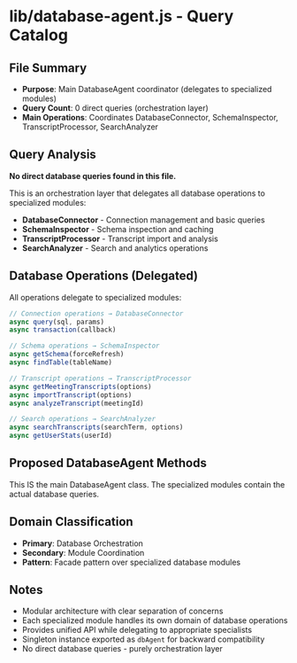 # lib/database-agent.js - Query Catalog

## File Summary
- **Purpose**: Main DatabaseAgent coordinator (delegates to specialized modules)
- **Query Count**: 0 direct queries (orchestration layer)
- **Main Operations**: Coordinates DatabaseConnector, SchemaInspector, TranscriptProcessor, SearchAnalyzer

## Query Analysis

**No direct database queries found in this file.**

This is an orchestration layer that delegates all database operations to specialized modules:
- **DatabaseConnector** - Connection management and basic queries
- **SchemaInspector** - Schema inspection and caching
- **TranscriptProcessor** - Transcript import and analysis
- **SearchAnalyzer** - Search and analytics operations

## Database Operations (Delegated)

All operations delegate to specialized modules:
```javascript
// Connection operations → DatabaseConnector
async query(sql, params)
async transaction(callback)

// Schema operations → SchemaInspector  
async getSchema(forceRefresh)
async findTable(tableName)

// Transcript operations → TranscriptProcessor
async getMeetingTranscripts(options)
async importTranscript(options)
async analyzeTranscript(meetingId)

// Search operations → SearchAnalyzer
async searchTranscripts(searchTerm, options)
async getUserStats(userId)
```

## Proposed DatabaseAgent Methods

This IS the main DatabaseAgent class. The specialized modules contain the actual database queries.

## Domain Classification
- **Primary**: Database Orchestration
- **Secondary**: Module Coordination
- **Pattern**: Facade pattern over specialized database modules

## Notes
- Modular architecture with clear separation of concerns
- Each specialized module handles its own domain of database operations
- Provides unified API while delegating to appropriate specialists
- Singleton instance exported as `dbAgent` for backward compatibility
- No direct database queries - purely orchestration layer